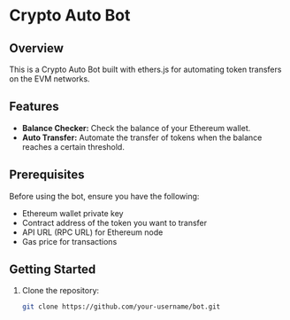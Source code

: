 # Crypto Auto Bot

## Overview

This is a Crypto Auto Bot built with ethers.js for automating token transfers on the EVM networks.

## Features

- **Balance Checker:** Check the balance of your Ethereum wallet.
- **Auto Transfer:** Automate the transfer of tokens when the balance reaches a certain threshold.

## Prerequisites

Before using the bot, ensure you have the following:

- Ethereum wallet private key
- Contract address of the token you want to transfer
- API URL (RPC URL) for Ethereum node
- Gas price for transactions

## Getting Started

1. Clone the repository:

   ```bash
   git clone https://github.com/your-username/bot.git
